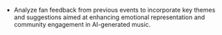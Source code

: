 - Analyze fan feedback from previous events to incorporate key themes and suggestions aimed at enhancing emotional representation and community engagement in AI-generated music.